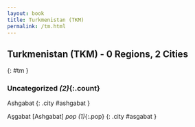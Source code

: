```yaml
---
layout: book
title: Turkmenistan (TKM)
permalink: /tm.html
---
```


## Turkmenistan (TKM) - 0 Regions, 2 Cities
{: #tm }





### Uncategorized _(2)_{:.count}


Ashgabat  {: .city #ashgabat } <br>

Aşgabat [Ashgabat]  _pop (1)_{:.pop} {: .city #asgabat } <br>


 
